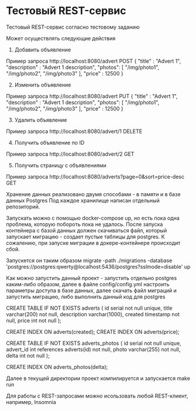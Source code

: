 # Тестовый REST-сервис

Тестовый REST-сервис согласно тестовому заданию

Может осуществлять следующие действия

1. Добавить объявление 

Пример запроса
http://localhost:8080/advert POST
{
    "title" : "Advert 1",
    "description" : "Advert 1 description",
    "photos": [
    "/img/photo1",
    "/img/photo2",
    "/img/photo3"
    ],
    "price" : 12500
}

2. Изменить объявление

Пример запроса
http://localhost:8080/advert PUT
{
    "title" : "Advert 1",
    "description" : "Advert 1 description",
    "photos": [
    "/img/photo1",
    "/img/photo2",
    "/img/photo3"
    ],
    "price" : 12500
}

3. Удалить объявление

Пример запроса
http://localhost:8080/advert/1 DELETE

4. Получить объявление по ID

Пример запроса
http://localhost:8080/advert/2 GET

5. Получить страницу с объявлениями

Пример запроса
http://localhost:8080/adverts?page=0&sort=price-desc GET

Хранение данных реализовано двумя способами - в памяти и в базе данных Postgres
Под каждое хранилище написан отдельный репозиторий.

Запускать можно с помощью docker-compose up, но есть пока одна проблема, которую побороть пока не удалось.
После запуска контейнера с базой данных должен скачиваться файл, который запускает миграцию - создает пустые таблицы для postgres.
К сожалению, при запуске миграции в докере-контейнере происходит сбой.

Запускется он таким образом
migrate -path ./migrations -database 'postgres://postgres:qwerty@localhost:5436/postgres?sslmode=disable' up

Как можно запустить данный проект - запустить отдельно postgres каким-либо образом, далее в файле 
config/config.yml настроить параметры доступа в базе данных, далее скачать файл миграций и запустить миграцию, 
либо выполнить данный код для postgres

CREATE TABLE IF NOT EXISTS adverts (
id serial not null unique,
title varchar(200) not null,
description varchar(1000),
created timestamp not null,
price int not null
);

CREATE INDEX ON adverts(created);
CREATE INDEX ON adverts(price);

CREATE TABLE IF NOT EXISTS adverts_photos (
id serial not null unique,
advert_id int references adverts(id) not null,
photo varchar(255) not null,
delta int not null
);

CREATE INDEX ON adverts_photos(delta);

Далее в текущей директории проект компилируется и запускается
make run

Для работы с REST-запросами можно исользовать любой REST-клиент, например, Insomnia 

